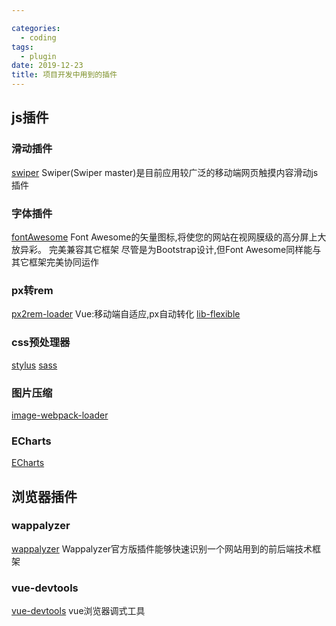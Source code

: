 ```yaml
---

categories:
  - coding
tags:
  - plugin
date: 2019-12-23
title: 项目开发中用到的插件
---
```


## js插件

### 滑动插件
[swiper](https://www.swiper.com.cn/)
Swiper(Swiper master)是目前应用较广泛的移动端网页触摸内容滑动js插件

### 字体插件
[fontAwesome](http://fontawesome.dashgame.com/)
Font Awesome的矢量图标,将使您的网站在视网膜级的高分屏上大放异彩。 完美兼容其它框架 尽管是为Bootstrap设计,但Font Awesome同样能与其它框架完美协同运作
### px转rem
[px2rem-loader](https://www.npmjs.com/package/px2rem-loader)
Vue:移动端自适应,px自动转化
[lib-flexible](https://www.npmjs.com/package/lib-flexible)

### css预处理器
[stylus]()
[sass]()

### 图片压缩
[image-webpack-loader](https://www.npmjs.com/package/image-webpack-loader)

### ECharts
[ECharts](https://echarts.apache.org/zh/index.html)

## 浏览器插件

### wappalyzer
[wappalyzer](https://www.wappalyzer.com/)
Wappalyzer官方版插件能够快速识别一个网站用到的前后端技术框架

### vue-devtools
[vue-devtools](https://github.com/vuejs/vue-devtools)
vue浏览器调式工具






